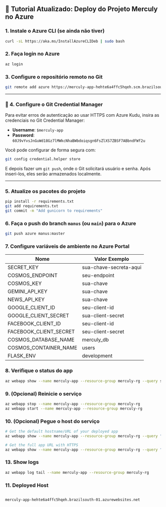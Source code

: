## 🚀 Tutorial Atualizado: Deploy do Projeto Merculy no Azure

### 1. Instale o Azure CLI (se ainda não tiver)
```bash
curl -sL https://aka.ms/InstallAzureCLIDeb | sudo bash
```

### 2. Faça login no Azure
```bash
az login
```

### 3. Configure o repositório remoto no Git
```bash
git remote add azure https://merculy-app-hehte6a4ffc5hqeh.scm.brazilsouth-01.azurewebsites.net/merculy-app.git
```

---

### 🔑 4. Configure o Git Credential Manager
Para evitar erros de autenticação ao usar HTTPS com Azure Kudu, insira as credenciais no Git Credential Manager:

- **Username**: `$merculy-app`  
- **Password**: `60J9vYvsJnGuWd18Gz7lMWkcNhaBWbdoiqsgn6FsZlXS7ZBSF7ABbndFWf2u`

Você pode configurar de forma segura com:
```bash
git config credential.helper store
```
E depois fazer um `git push`, onde o Git solicitará usuário e senha. Após inseri-los, eles serão armazenados localmente.

---

### 5. Atualize os pacotes do projeto
```bash
pip install -r requirements.txt
git add requirements.txt
git commit -m "Add gunicorn to requirements"
```

### 6. Faça o push do branch `manus` (ou `main`) para o Azure
```bash
git push azure manus:master
```

### 7. Configure variáveis de ambiente no Azure Portal

| Nome                    | Valor Exemplo           |
|-------------------------|-------------------------|
| SECRET_KEY              | sua-chave-secreta-aqui  |
| COSMOS_ENDPOINT         | seu-endpoint            |
| COSMOS_KEY              | sua-chave               |
| GEMINI_API_KEY          | sua-chave               |
| NEWS_API_KEY            | sua-chave               |
| GOOGLE_CLIENT_ID        | seu-client-id           |
| GOOGLE_CLIENT_SECRET    | sua-client-secret       |
| FACEBOOK_CLIENT_ID      | seu-client-id           |
| FACEBOOK_CLIENT_SECRET  | seu-client-secret       |
| COSMOS_DATABASE_NAME    | merculy_db              |
| COSMOS_CONTAINER_NAME   | users                   |
| FLASK_ENV               | development             |

### 8. Verifique o status do app
```bash
az webapp show --name merculy-app --resource-group merculy-rg --query state
```

### 9. (Opcional) Reinicie o serviço
```bash
az webapp stop --name merculy-app --resource-group merculy-rg
az webapp start --name merculy-app --resource-group merculy-rg
```

### 10. (Opcional) Pegue o host do serviço
```bash
# Get the default hostname/URL of your deployed app
az webapp show --name merculy-app --resource-group merculy-rg --query "defaultHostName" --output tsv

# Get the full app URL with HTTPS
az webapp show --name merculy-app --resource-group merculy-rg --query "hostNames[0]" --output tsv
```

### 13. Show logs
```bash
az webapp log tail --name merculy-app --resource-group merculy-rg
```

### 11. Deployed Host

```bash

merculy-app-hehte6a4ffc5hqeh.brazilsouth-01.azurewebsites.net

```